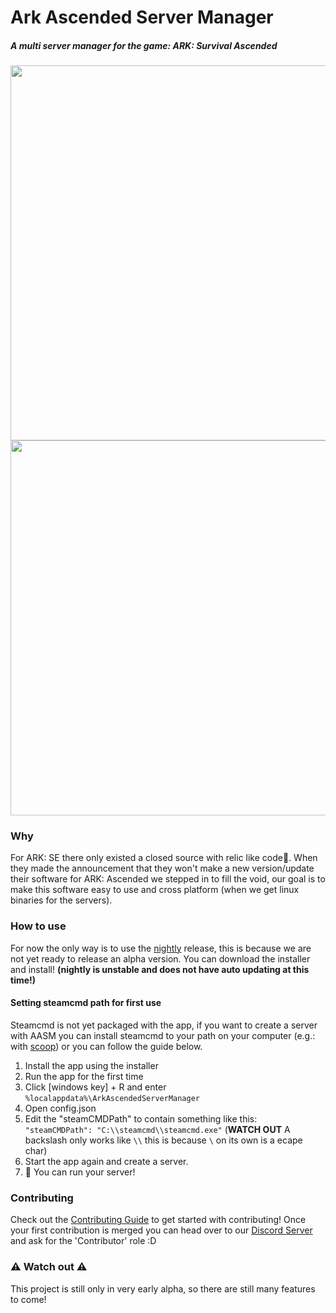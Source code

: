 # Ark Ascended Server Manager
##### A multi server manager for the game: ARK: Survival Ascended
<img src="https://github.com/JensvandeWiel/ArkAscendedServerManager/assets/53059031/63e303e8-f2a8-4cdc-9c2c-4eb68050b051" width="600" ></img>
<img src="https://github.com/JensvandeWiel/ArkAscendedServerManager/assets/53059031/2d7a2314-9b87-45b4-9469-f018c4fedb0d" width="600" ></img>
### Why
For ARK: SE there only existed a closed source with relic like code🧓. When they made the announcement that they won't make a new version/update their software for ARK: Ascended we stepped in to fill the void, our goal is to make this software easy to use and cross platform (when we get linux binaries for the servers).
### How to use
For now the only way is to use the [nightly](https://github.com/JensvandeWiel/ArkAscendedServerManager/releases/tag/nightly) release, this is because we are not yet ready to release an alpha version. You can download the installer and install! **(nightly is unstable and does not have auto updating at this time!)**

#### Setting steamcmd path for first use
Steamcmd is not yet packaged with the app, if you want to create a server with AASM you can install steamcmd to your path on your computer (e.g.: with [scoop](https://scoop.sh/#/apps?q=steamcmd&id=aed594e2b74d756901130cc098dfb2f70679d8dc)) or you can follow the guide below.

 1. Install the app using the installer
 2. Run the app for the first time
 3. Click [windows key] + R and enter `%localappdata%\ArkAscendedServerManager`
 4. Open config.json
 5. Edit the "steamCMDPath" to contain something like this: `"steamCMDPath": "C:\\steamcmd\\steamcmd.exe"` (**WATCH OUT** A backslash only works like `\\` this is because `\` on its own is a ecape char)
 6. Start the app again and create a server.
 7. :tada: You can run your server!
### Contributing
Check out the [Contributing Guide](https://github.com/JensvandeWiel/ArkAscendedServerManager) to get started with contributing! Once your first contribution is merged you can head over to our [Discord Server](https://discord.gg/vcfNeZ3SDN) and ask for the 'Contributor' role :D
### :warning: Watch out :warning:
This project is still only in very early alpha, so there are still many features to come!
